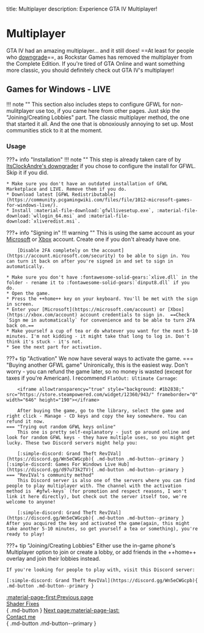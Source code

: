 title: Multiplayer
description: Experience GTA IV Multiplayer!

# Multiplayer
GTA IV had an amazing multiplayer... and it still does! ==At least for people who [downgrade](downgrading.md)==, as Rockstar Games has removed the multiplayer from the Complete Edition. If you're tired of GTA Online and want something more classic, you should definitely check out GTA IV's multiplayer!

## Games for Windows - LIVE
!!! note ""
    This section also includes steps to configure GFWL for non-mulitplayer use too, if you came here from other pages. Just skip the "Joining/Creating Lobbies" part.
The classic multiplayer method, the one that started it all. And the one that is obnoxiously annoying to set up. Most communities stick to it at the moment.

### Usage
???+ info "Installation"
    !!! note ""
        This step is already taken care of by [ItsClockAndre's downgrader](../downgrading/#) if you chose to configure the install for GFWL. Skip it if you did.


    * Make sure you don't have an outdated installation of GFWL Marketplace and LIVE. Remove them if you do.
    * Download latest [GFWL Redistributable](https://community.pcgamingwiki.com/files/file/1012-microsoft-games-for-windows-live/).
    * Install :material-file-download:`gfwllivesetup.exe`, :material-file-download:`wllogin_64.msi` and :material-file-download:`xliveredist.msi`.
???+ info "Signing in"
    !!! warning ""
        This is using the same account as your [Microsoft](https://microsoft.com/account) or [Xbox](https://xbox.com/account) account. Create one if you don't already have one.

        [Disable 2FA completely on the account](https://account.microsoft.com/security) to be able to sign in. You can turn it back on after you're signed in and set to sign in automatically.

    * Make sure you don't have :fontawesome-solid-gears:`xlive.dll` in the folder - rename it to :fontawesome-solid-gears:`dinput8.dll` if you do.
    * Open the game.
    * Press the ++home++ key on your keyboard. You'll be met with the sign in screen.
    * Enter your [Microsoft](https://microsoft.com/account) or [Xbox](https://xbox.com/account) account credentials to sign in.  ==Check `Sign me in automatically` for convenience and to be able to turn 2FA back on.==
    * Make yourself a cup of tea or do whatever you want for the next 5-10 minutes. I'm not kidding - it might take that long to log in. Don't think it's stuck - it's not.
    * See the next part for activation.
???+ tip "Activation"
    We now have several ways to activate the game.
    === "Buying another GFWL game"
        Unironically, this is the easiest way. Don't worry - you can refund the game later, so no money is wasted (except for taxes if you're American). I recommend `FlatOut: Ultimate Carnage`:

        <iframe allowtransparency="true" style="background: #1b2838;" src="https://store.steampowered.com/widget/12360/943/" frameborder="0" width="646" height="190"></iframe>

        After buying the game, go to the library, select the game and right click - Manage - CD keys and copy the key somewhere. You can refund it now.
    === "Trying out random GFWL keys online"
        This one is pretty self-explanatory - just go around online and look for random GFWL keys - they have multiple uses, so you might get lucky. These two Discord servers might help you:

        [:simple-discord: Grand Theft RevIVal](https://discord.gg/Wn5eCWGcpb){ .md-button .md-button--primary } [:simple-discord: Games For Windows Live Hub](https://discord.gg/d97u73k2TV){ .md-button .md-button--primary }
    === "RevIVal's community method"
        This Discord server is also one of the servers where you can find people to play multiplayer with. The channel with the activation method is `#gfwl-keys` (for promotion and respect reasons, I won't link it here directly), but check out the server itself too, we're welcome to anyone!

        [:simple-discord: Grand Theft RevIVal](https://discord.gg/Wn5eCWGcpb){ .md-button .md-button--primary }
    After you acquired the key and activated the game(again, this might take another 5-10 minutes, so get yourself a tea or something), you're ready to play!
???+ tip "Joining/Creating Lobbies"
    Either use the in-game phone's Multiplayer option to join or create a lobby, or add friends in the ++home++ overlay and join their lobbies instead.
    
    If you're looking for people to play with, visit this Discord server:

    [:simple-discord: Grand Theft RevIVal](https://discord.gg/Wn5eCWGcpb){ .md-button .md-button--primary }
    
[:material-page-first:Previous page <br>Shader Fixes</br>](essential-modding/shader-fixes.md){ .md-button } [Next page:material-page-last: <br>Contact me</br>](contact-me.md){ .md-button .md-button--primary }